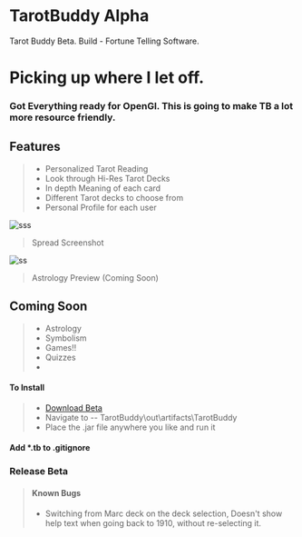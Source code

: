 TarotBuddy Alpha
==================
Tarot Buddy Beta. Build - Fortune Telling Software.

# Picking up where I let off.
### Got Everything ready for OpenGl. This is going to make TB a lot more resource friendly. 

## Features
>* Personalized Tarot Reading
>* Look through Hi-Res Tarot Decks
>* In depth Meaning of each card
>* Different Tarot decks to choose from
>* Personal Profile for each user

![sss](http://www.java-gaming.org/user-generated-content/members/159849/reader-ss.jpg)
> Spread Screenshot



![ss](http://www.java-gaming.org/user-generated-content/members/159849/astropreview.jpg)
> Astrology Preview (Coming Soon)



## Coming Soon
>* Astrology
>* Symbolism
>* Games!!
>* Quizzes
>*


#### To Install
>* [Download Beta](https://github.com/supaFool/TarotBuddy/releases)
>* Navigate to -- TarotBuddy\out\artifacts\TarotBuddy
>* Place the .jar file anywhere you like and run it

#### Add *.tb to .gitignore

### Release Beta
>#### Known Bugs
>* Switching from Marc deck on the deck selection, Doesn't show help text when going back to 1910, without re-selecting it.


